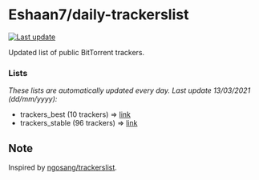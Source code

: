 
# Eshaan7/daily-trackerslist 

[![Last update](https://img.shields.io/badge/Last%20update-13/03/2021-blue.svg)](#)

Updated list of public BitTorrent trackers.

### Lists
*These lists are automatically updated every day. Last update 13/03/2021 (_dd/mm/yyyy_):*

* trackers_best (10 trackers) => [link](https://raw.githubusercontent.com/eshaan7/daily-trackerslist/master/trackers_best.txt)
* trackers_stable (96 trackers) => [link](https://raw.githubusercontent.com/eshaan7/daily-trackerslist/master/trackers_stable.txt)

## Note

Inspired by [ngosang/trackerslist](https://github.com/ngosang/trackerslist).

